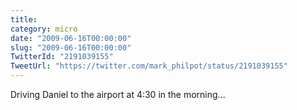 ```yaml
---
title: 
category: micro
date: "2009-06-16T00:00:00"
slug: "2009-06-16T00:00:00"
TwitterId: "2191039155"
TweetUrl: "https://twitter.com/mark_philpot/status/2191039155"
---
```


Driving Daniel to the airport at 4:30 in the morning...
